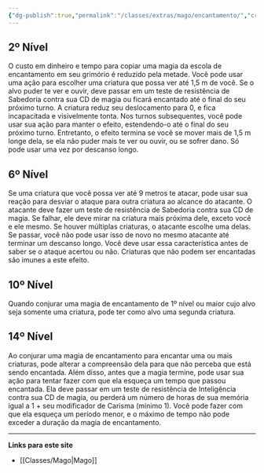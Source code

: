 ```yaml
---
{"dg-publish":true,"permalink":"/classes/extras/mago/encantamento/","created":"2024-07-23T08:29:11.000-03:00","updated":"2024-07-28T22:16:35.332-03:00"}
---
```



## 2º Nível
O custo em dinheiro e tempo para copiar uma magia da escola de encantamento em seu grimório é reduzido pela metade. 
Você pode usar uma ação para escolher uma criatura que possa ver até 1,5 m de você. 
Se o alvo puder te ver e ouvir, deve passar em um teste de resistência de Sabedoria contra sua CD de magia ou ficará encantado até o final do seu próximo turno. 
A criatura reduz seu deslocamento para 0, e fica incapacitada e visivelmente tonta. 
Nos turnos subsequentes, você pode usar sua ação para manter o efeito, estendendo-o até o final do seu próximo turno. 
Entretanto, o efeito termina se você se mover mais de 1,5 m longe dela, se ela não puder mais te ver ou ouvir, ou se sofrer dano. 
Só pode usar uma vez por descanso longo.

## 6º Nível
Se uma criatura que você possa ver até 9 metros te atacar, pode usar sua reação para desviar o ataque para outra criatura ao alcance do atacante. 
O atacante deve fazer um teste de resistência de Sabedoria contra sua CD de magia. 
Se falhar, ele deve mirar na criatura mais próxima dele, exceto você e ele mesmo. 
Se houver múltiplas criaturas, o atacante escolhe uma delas. 
Se passar, você não pode usar isso de novo no mesmo atacante até terminar um descanso longo. Você deve usar essa característica antes de saber se o ataque acertou ou não. Criaturas que não podem ser encantadas são imunes a este efeito.

## 10º Nível
Quando conjurar uma magia de encantamento de 1º nível ou maior cujo alvo seja somente uma criatura, pode ter como alvo uma segunda criatura.

## 14º Nível
Ao conjurar uma magia de encantamento para encantar uma ou mais criaturas, pode alterar a compreensão dela para que não perceba que está sendo encantada. 
Além disso, antes que a magia termine, pode usar sua ação para tentar fazer com que ela esqueça um tempo que passou encantada. 
Ela deve passar em um teste de resistência de Inteligência contra sua CD de magia, ou perderá um número de horas de sua memória igual a 1 + seu modificador de Carisma (mínimo 1). 
Você pode fazer com que ela esqueça um período menor, e o máximo de tempo não pode exceder a duração da magia de encantamento.
___
**Links para este site**  
- [[Classes/Mago\|Mago]]